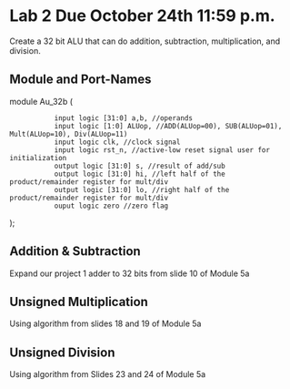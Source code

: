 # Lab 2 Due October 24th 11:59 p.m.
Create a 32 bit ALU that can do addition, subtraction, multiplication, and division.

## Module and Port-Names
module Au_32b (

               input logic [31:0] a,b, //operands
               input logic [1:0] ALUop, //ADD(ALUop=00), SUB(ALUop=01), Mult(ALUop=10), Div(ALUop=11)
               input logic clk, //clock signal
               input logic rst_n, //active-low reset signal user for initialization
               output logic [31:0] s, //result of add/sub
               output logic [31:0] hi, //left half of the product/remainder register for mult/div
               output logic [31:0] lo, //right half of the product/remainder register for mult/div
               ouput logic zero //zero flag
);

## Addition & Subtraction
Expand our project 1 adder to 32 bits from slide 10 of Module 5a

## Unsigned Multiplication
Using algorithm from slides 18 and 19 of Module 5a

## Unsigned Division
Using algorithm from Slides 23 and 24 of Module 5a
